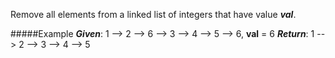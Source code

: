 Remove all elements from a linked list of integers that have value ***val***.

#####Example
***Given***: 1 --> 2 --> 6 --> 3 --> 4 --> 5 --> 6, **val** = 6
***Return***: 1 --> 2 --> 3 --> 4 --> 5